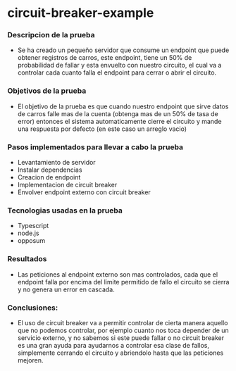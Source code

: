 # circuit-breaker-example

### Descripcion de la prueba

- Se ha creado un pequeño servidor que consume un endpoint que puede obtener registros de carros, este endpoint, tiene un 50% de probabilidad de fallar y esta envuelto con
  nuestro circuito, el cual va a controlar cada cuanto falla el endpoint para cerrar o abrir el circuito.

### Objetivos de la prueba

- El objetivo de la prueba es que cuando nuestro endpoint que sirve datos de carros falle mas de la cuenta (obtenga mas de un 50% de tasa de error)
  entonces el sistema automaticamente cierre el circuito y mande una respuesta por defecto (en este caso un arreglo vacio)

### Pasos implementados para llevar a cabo la prueba

- Levantamiento de servidor
- Instalar dependencias
- Creacion de endpoint
- Implementacion de circuit breaker
- Envolver endpoint externo con circuit breaker

### Tecnologias usadas en la prueba
- Typescript
- node.js
- opposum

### Resultados

- Las peticiones al endpoint externo son mas controlados, cada que el endpoint falla por encima del limite permitido de fallo
  el circuito se cierra y no genera un error en cascada.

### Conclusiones: 

- El uso de circuit breaker va a permitir controlar de cierta manera aquello que no podemos controlar, por ejemplo
  cuanto nos toca depender de un servicio externo, y no sabemos si este puede fallar o no
  circuit breaker es una gran ayuda para ayudarnos a controlar esa clase de fallos, simplemente
  cerrando el circuito y abriendolo hasta que las peticiones mejoren.
